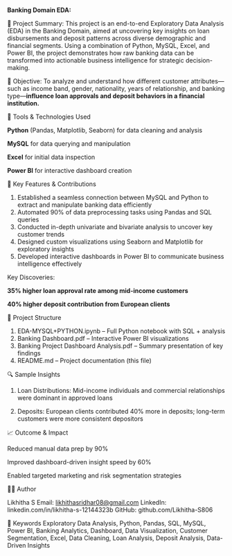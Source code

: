 **Banking Domain EDA:**

📌 Project Summary:
This project is an end-to-end Exploratory Data Analysis (EDA) in the Banking Domain, aimed at uncovering key insights on loan disbursements and deposit patterns across diverse demographic and financial segments. Using a combination of Python, MySQL, Excel, and Power BI, the project demonstrates how raw banking data can be transformed into actionable business intelligence for strategic decision-making.

🎯 Objective:
To analyze and understand how different customer attributes—such as income band, gender, nationality, years of relationship, and banking type—**influence loan approvals and deposit behaviors in a financial institution.**

🧰 Tools & Technologies Used

**Python** (Pandas, Matplotlib, Seaborn) for data cleaning and analysis

**MySQL** for data querying and manipulation

**Excel** for initial data inspection

**Power BI** for interactive dashboard creation

🧠 Key Features & Contributions

1. Established a seamless connection between MySQL and Python to extract and manipulate banking data efficiently
2. Automated 90% of data preprocessing tasks using Pandas and SQL queries
3. Conducted in-depth univariate and bivariate analysis to uncover key customer trends
4. Designed custom visualizations using Seaborn and Matplotlib for exploratory insights
5. Developed interactive dashboards in Power BI to communicate business intelligence effectively

Key Discoveries:

**35% higher loan approval rate among mid-income customers**

**40% higher deposit contribution from European clients**

📂 Project Structure

1. EDA-MYSQL+PYTHON.ipynb – Full Python notebook with SQL + analysis
2. Banking Dashboard.pdf – Interactive Power BI visualizations
3. Banking Project Dashboard Analysis.pdf – Summary presentation of key findings
4. README.md – Project documentation (this file)

🔍 Sample Insights

1. Loan Distributions:
Mid-income individuals and commercial relationships were dominant in approved loans

2. Deposits:
European clients contributed 40% more in deposits; long-term customers were more consistent depositors

📈 Outcome & Impact

Reduced manual data prep by 90%

Improved dashboard-driven insight speed by 60%

Enabled targeted marketing and risk segmentation strategies


👩‍💻 Author

Likhitha S
Email: likhithasridhar08@gmail.com
LinkedIn: linkedin.com/in/likhitha-s-12144323b
GitHub: github.com/Likhitha-S806

📌 Keywords
Exploratory Data Analysis, Python, Pandas, SQL, MySQL, Power BI, Banking Analytics, Dashboard, Data Visualization, Customer Segmentation, Excel, Data Cleaning, Loan Analysis, Deposit Analysis, Data-Driven Insights

